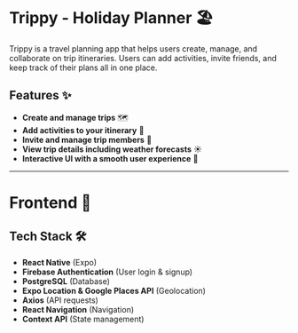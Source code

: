 # Trippy - Holiday Planner 🏖️

Trippy is a travel planning app that helps users create, manage, and collaborate on trip itineraries. Users can add activities, invite friends, and keep track of their plans all in one place.

## Features ✨
- **Create and manage trips** 🗺️
- **Add activities to your itinerary** 📌
- **Invite and manage trip members** 👥
- **View trip details including weather forecasts** ☀️
- **Interactive UI with a smooth user experience** 🎨

---

# Frontend 📱
## Tech Stack 🛠️
- **React Native** (Expo)
- **Firebase Authentication** (User login & signup)
- **PostgreSQL** (Database)
- **Expo Location & Google Places API** (Geolocation)
- **Axios** (API requests)
- **React Navigation** (Navigation)
- **Context API** (State management)
